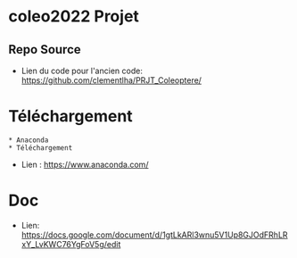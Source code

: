# coleo2022 Projet 

## Repo Source 
* Lien du code pour l'ancien code: https://github.com/clementlha/PRJT_Coleoptere/
# Téléchargement 
	* Anaconda
	* Téléchargement
* Lien : https://www.anaconda.com/

# Doc
* Lien: https://docs.google.com/document/d/1gtLkARl3wnu5V1Up8GJOdFRhLRxY_LvKWC76YgFoV5g/edit
